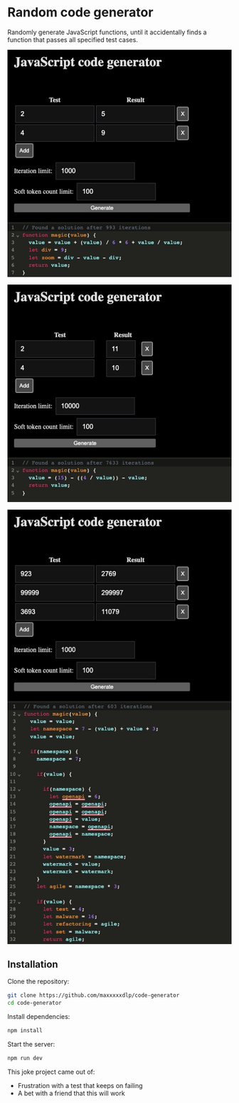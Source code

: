 # Random code generator

Randomly generate JavaScript functions, until it accidentally finds a function that passes all specified test cases.

![Found a solution after 993 iterations](docs/img/1.jpg)

![Found a solution after 7633 iterations](docs/img/2.jpg)

![Found a solution after 603 iterations](docs/img/3.jpg)

## Installation

Clone the repository:
```sh
git clone https://github.com/maxxxxxdlp/code-generator
cd code-generator
```

Install dependencies:

```sh
npm install
```

Start the server:
```sh
npm run dev
```

This joke project came out of:
- Frustration with a test that keeps on failing
- A bet with a friend that this will work